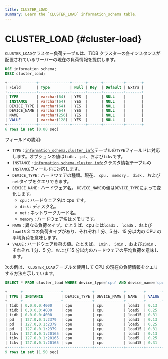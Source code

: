 ```yaml
---
title: CLUSTER_LOAD
summary: Learn the `CLUSTER_LOAD` information_schema table.
---
```


# CLUSTER_LOAD {#cluster-load}

`CLUSTER_LOAD`クラスター負荷テーブルは、TiDB クラスターの各インスタンスが配置されているサーバーの現在の負荷情報を提供します。


```sql
USE information_schema;
DESC cluster_load;
```

```sql
+-------------+--------------+------+------+---------+-------+
| Field       | Type         | Null | Key  | Default | Extra |
+-------------+--------------+------+------+---------+-------+
| TYPE        | varchar(64)  | YES  |      | NULL    |       |
| INSTANCE    | varchar(64)  | YES  |      | NULL    |       |
| DEVICE_TYPE | varchar(64)  | YES  |      | NULL    |       |
| DEVICE_NAME | varchar(64)  | YES  |      | NULL    |       |
| NAME        | varchar(256) | YES  |      | NULL    |       |
| VALUE       | varchar(128) | YES  |      | NULL    |       |
+-------------+--------------+------+------+---------+-------+
6 rows in set (0.00 sec)
```

フィールドの説明:

-   `TYPE` : [`information_schema.cluster_info`](/information-schema/information-schema-cluster-info.md)テーブルの`TYPE`フィールドに対応します。オプションの値は`tidb` 、 `pd` 、および`tikv`です。
-   `INSTANCE` : [`information_schema.cluster_info`](/information-schema/information-schema-cluster-info.md)クラスタ情報テーブルの`INSTANCE`フィールドに対応します。
-   `DEVICE_TYPE` : ハードウェアの種類。現在、 `cpu` 、 `memory` 、 `disk` 、および`net`タイプをクエリできます。
-   `DEVICE_NAME` : ハードウェア名。 `DEVICE_NAME`の値は`DEVICE_TYPE`によって変化します。
    -   `cpu` : ハードウェア名は cpu です。
    -   `disk` : ディスク名。
    -   `net` : ネットワークカード名。
    -   `memory` : ハードウェア名はメモリです。
-   `NAME` : 異なる負荷タイプ。たとえば、cpu には`load1` 、 `load5` 、および`load15` 3 つの負荷タイプがあり、それぞれ 1 分、5 分、15 分以内の CPU の平均負荷を意味します。
-   `VALUE` : ハードウェア負荷の値。たとえば、 `1min` 、 `5min` 、および`15min` 、それぞれ 1 分、5 分、および 15 分以内のハードウェアの平均負荷を意味します。

次の例は、 `CLUSTER_LOAD`テーブルを使用して CPU の現在の負荷情報をクエリする方法を示しています。


```sql
SELECT * FROM cluster_load WHERE device_type='cpu' AND device_name='cpu';
```

```sql
+------+-----------------+-------------+-------------+--------+-------+
| TYPE | INSTANCE        | DEVICE_TYPE | DEVICE_NAME | NAME   | VALUE |
+------+-----------------+-------------+-------------+--------+-------+
| tidb | 0.0.0.0:4000    | cpu         | cpu         | load1  | 0.13  |
| tidb | 0.0.0.0:4000    | cpu         | cpu         | load5  | 0.25  |
| tidb | 0.0.0.0:4000    | cpu         | cpu         | load15 | 0.31  |
| pd   | 127.0.0.1:2379  | cpu         | cpu         | load1  | 0.13  |
| pd   | 127.0.0.1:2379  | cpu         | cpu         | load5  | 0.25  |
| pd   | 127.0.0.1:2379  | cpu         | cpu         | load15 | 0.31  |
| tikv | 127.0.0.1:20165 | cpu         | cpu         | load1  | 0.13  |
| tikv | 127.0.0.1:20165 | cpu         | cpu         | load5  | 0.25  |
| tikv | 127.0.0.1:20165 | cpu         | cpu         | load15 | 0.31  |
+------+-----------------+-------------+-------------+--------+-------+
9 rows in set (1.50 sec)
```

